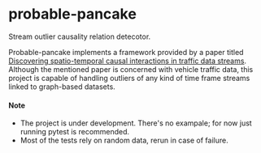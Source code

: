 # probable-pancake
Stream outlier causality relation detecotor.

Probable-pancake implements a framework provided by a paper titled [Discovering spatio-temporal causal interactions in traffic data streams](https://dl.acm.org/doi/10.1145/2020408.2020571). Although the mentioned paper is concerned with vehicle traffic data, this project is capable of handling outliers of any kind of time frame streams linked to graph-based datasets. 


#### Note
* The project is under development. There's no exampale; for now just running pytest is recommended. 
* Most of the tests rely on random data, rerun in case of failure.
